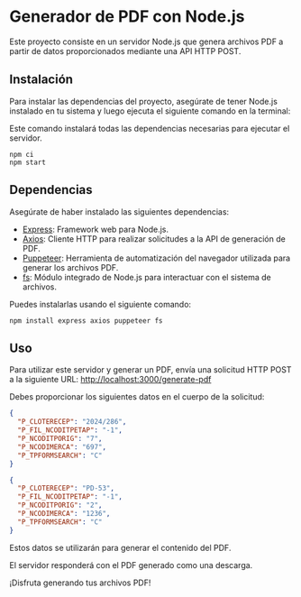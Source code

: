 # Generador de PDF con Node.js

Este proyecto consiste en un servidor Node.js que genera archivos PDF a partir de datos proporcionados mediante una API HTTP POST.

## Instalación

Para instalar las dependencias del proyecto, asegúrate de tener Node.js instalado en tu sistema y luego ejecuta el siguiente comando en la terminal:


Este comando instalará todas las dependencias necesarias para ejecutar el servidor.
```
npm ci
npm start
```

## Dependencias

Asegúrate de haber instalado las siguientes dependencias:

- [Express](https://www.npmjs.com/package/express): Framework web para Node.js.
- [Axios](https://www.npmjs.com/package/axios): Cliente HTTP para realizar solicitudes a la API de generación de PDF.
- [Puppeteer](https://www.npmjs.com/package/puppeteer): Herramienta de automatización del navegador utilizada para generar los archivos PDF.
- [fs](https://nodejs.org/api/fs.html): Módulo integrado de Node.js para interactuar con el sistema de archivos.

Puedes instalarlas usando el siguiente comando:
```
npm install express axios puppeteer fs
```

## Uso

Para utilizar este servidor y generar un PDF, envía una solicitud HTTP POST a la siguiente URL:
[http://localhost:3000/generate-pdf](http://localhost:3000/generate-pdf)



Debes proporcionar los siguientes datos en el cuerpo de la solicitud:

```json
{
  "P_CLOTERECEP": "2024/286",
  "P_FIL_NCODITPETAP": "-1",
  "P_NCODITPORIG": "7",
  "P_NCODIMERCA": "697",
  "P_TPFORMSEARCH": "C"
}

{
  "P_CLOTERECEP": "PD-53",
  "P_FIL_NCODITPETAP": "-1",
  "P_NCODITPORIG": "2",
  "P_NCODIMERCA": "1236",
  "P_TPFORMSEARCH": "C"
}
```
Estos datos se utilizarán para generar el contenido del PDF.

El servidor responderá con el PDF generado como una descarga.

¡Disfruta generando tus archivos PDF!


